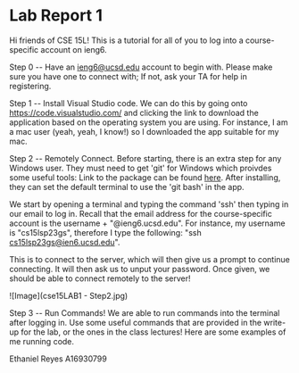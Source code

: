 # Lab Report 1

Hi friends of CSE 15L! This is a tutorial for all of you to log into a course-specific account on ieng6.

Step 0 -- Have an ieng6@ucsd.edu account to begin with. Please make sure you have one to connect with; 
If not, ask your TA for help in registering. 

Step 1 -- Install Visual Studio code. We can do this by going onto https://code.visualstudio.com/ and clicking the link to download the application based on the operating system you are using. For instance, I am a mac user (yeah, yeah, I know!) so I downloaded the app suitable for my mac.

Step 2 -- Remotely Connect. Before starting, there is an extra step for any Windows user. They must need to get 'git' for Windows which proivdes some useful tools: Link to the package can be found [here](https://ucsd-cse15l-s23.github.io/week/week1/#week-1-lab-report:~:text=tools%20we%20need%3A-,Git%20for%20Windows,-Once%20installed%2C%20use). After installing, they can set the default terminal to use the 'git bash' in the app.

We start by opening a terminal and typing the command 'ssh' then typing in our email to log in. Recall that the email address for the course-specific account is the username + "@ieng6.ucsd.edu". For instance, my username is "cs15lsp23gs", therefore I type the following: "ssh cs15lsp23gs@ien6.ucsd.edu".

This is to connect to the server, which will then give us a prompt to continue connecting. It will then ask us to unput your password. Once given, we should be able to connect remotely to the server!

![Image](cse15LAB1 - Step2.jpg)

Step 3 -- Run Commands! We are able to run commands into the terminal after logging in. Use some useful commands that are provided in the write-up for the lab, or the ones in the class lectures! Here are some examples of me running code.






Ethaniel Reyes
A16930799
